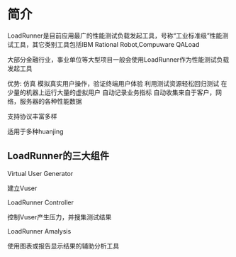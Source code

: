 # 简介
 LoadRunner是目前应用最广的性能测试负载发起工具，号称“工业标准级”性能测试工具，其它类别工具包括IBM Rational Robot,Compuware QALoad

 大部分金融行业，事业单位等大型项目一般会使用LoadRunner作为性能测试负载发起工具

 优势: 
  仿真 模拟真实用户操作，验证终端用户体验
   利用测试资源轻松回归测试
   在少量的机器上运行大量的虚拟用户
   自动记录业务指标
   自动收集来自于客户，网络，服务器的各种性能数据

   支持协议丰富多样

   适用于多种huanjing

 ## LoadRunner的三大组件

 Virtual User Generator

 建立Vuser

 LoadRunner Controller

 控制Vuser产生压力，并搜集测试结果

 LoadRunner Amalysis

 使用图表或报告显示结果的辅助分析工具